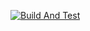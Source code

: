 [![Build And Test](https://github.com/albinpaul/Language/workflows/Build%20And%20Test/badge.svg)](https://github.com/albinpaul/Language/actions)